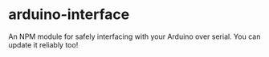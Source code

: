 # arduino-interface
An NPM module for safely interfacing with your Arduino over serial. You can update it reliably too!
